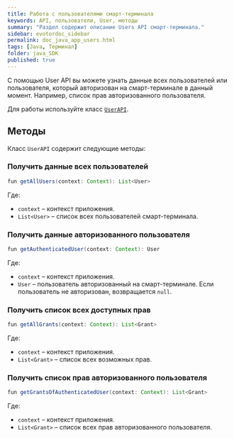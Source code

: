 ```yaml
---
title: Работа с пользователями смарт-терминала
keywords: API, пользователи, User, методы
summary: "Раздел содержит описание Users API смарт-терминала."
sidebar: evotordoc_sidebar
permalink: doc_java_app_users.html
tags: [Java, Терминал]
folder: java_SDK
published: true
---
```


С помощью User API вы можете узнать данные всех пользователей или пользователя, который авторизован на смарт-терминале в данный момент. Например, список прав авторизованного пользователя.

Для работы используйте класс [`UserAPI`](https://github.com/evotor/integration-library/blob/develop/app/src/main/java/ru/evotor/framework/users/UserApi.kt).

## Методы

Класс `UserAPI` содержит следующие методы:

### Получить данные всех пользователей

```java
fun getAllUsers(context: Context): List<User>
```

Где:

* `context` – контекст приложения.
* `List<User>` – список всех пользователей смарт-терминала.

### Получить данные авторизованного пользователя

```java
fun getAuthenticatedUser(context: Context): User
```

Где:

* `context` – контекст приложения.
* `User` – пользователь авторизованный на смарт-терминале. Если пользователь не авторизован, возвращается `null`.

### Получить список всех доступных прав

```java
fun getAllGrants(context: Context): List<Grant>
```

Где:

* `context` – контекст приложения.
* `List<Grant>` – список всех возможных прав.

### Получить список прав авторизованного пользователя

```java
fun getGrantsOfAuthenticatedUser(context: Context): List<Grant>
```

Где:

* `context` – контекст приложения.
* `List<Grant>` – список всех прав авторизованного пользователя.
